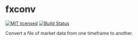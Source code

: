 # fxconv

[![MIT licensed](https://img.shields.io/badge/license-MIT-blue.svg)](https://raw.githubusercontent.com/mcqueen256/mql4dllft/master/LICENSE)
[![Build Status](https://travis-ci.org/mcqueen256/fxconv.svg?branch=master)](https://travis-ci.org/mcqueen256/fxconv)

Convert a file of market data from one timeframe to another.
